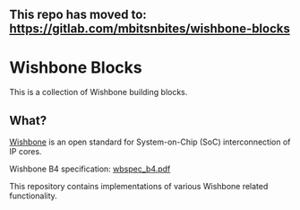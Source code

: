 ## This repo has moved to: https://gitlab.com/mbitsnbites/wishbone-blocks

# Wishbone Blocks

This is a collection of Wishbone building blocks.

## What?

[Wishbone](https://en.wikipedia.org/wiki/Wishbone_(computer_bus)) is an open standard for System-on-Chip (SoC) interconnection of IP cores.

Wishbone B4 specification: [wbspec_b4.pdf](https://cdn.opencores.org/downloads/wbspec_b4.pdf)

This repository contains implementations of various Wishbone related functionality.
